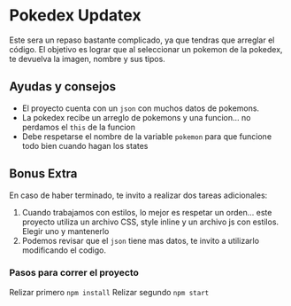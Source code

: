 # Pokedex Updatex

Este sera un repaso bastante complicado, ya que tendras que arreglar el código.
El objetivo es lograr que al seleccionar un pokemon de la pokedex, te devuelva la imagen, nombre y sus tipos.

## Ayudas y consejos
- El proyecto cuenta con un `json` con muchos datos de pokemons.
- La pokedex recibe un arreglo de pokemons y una funcion... no perdamos el `this` de la funcion
- Debe respetarse el nombre de la variable `pokemon` para que funcione todo bien cuando hagan los states

## Bonus Extra
En caso de haber terminado, te invito a realizar dos tareas adicionales:
1) Cuando trabajamos con estilos, lo mejor es respetar un orden... este proyecto utiliza un archivo CSS, style inline y un archivo js con estilos. Elegir uno y mantenerlo
2) Podemos revisar que el `json` tiene mas datos, te invito a utilizarlo modificando el codigo.

### Pasos para correr el proyecto
Relizar primero `npm install`
Relizar segundo `npm start`